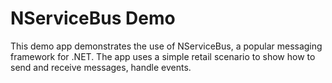 # NServiceBus Demo

This demo app demonstrates the use of NServiceBus, a popular messaging framework for .NET. The app uses a simple retail scenario to show how to send and receive messages, handle events.
